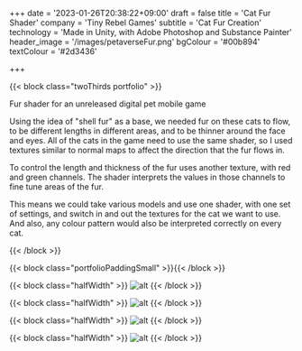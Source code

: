 +++
date = '2023-01-26T20:38:22+09:00'
draft = false
title = 'Cat Fur Shader'
company = 'Tiny Rebel Games'
subtitle = 'Cat Fur Creation'
technology = 'Made in Unity, with Adobe Photoshop and Substance Painter'
header_image = '/images/petaverseFur.png'
bgColour = '#00b894'
textColour = '#2d3436'

+++

{{< block class="twoThirds portfolio" >}}

Fur shader for an unreleased digital pet mobile game

Using the idea of "shell fur" as a base, we needed fur on these cats to flow, to be different lengths in different areas, and to be thinner around the face and eyes. All of the cats in the game need to use the same shader, so I used textures similar to normal maps to affect the direction that the fur flows in.

To control the length and thickness of the fur uses another texture, with red and green channels. The shader interprets the values in those channels to fine tune areas of the fur.

This means we could take various models and use one shader, with one set of settings, and switch in and out the textures for the cat we want to use. And also, any colour pattern would also be interpreted correctly on every cat.


{{< /block >}}

{{< block class="portfolioPaddingSmall" >}}{{< /block >}}



{{< block class="halfWidth" >}}
![alt](../imgs/fur_03.png "portfolioImg")
{{< /block >}}

{{< block class="halfWidth" >}}
![alt](../imgs/fur_05.png "portfolioImg")
{{< /block >}}

{{< block class="halfWidth" >}}
![alt](../imgs/fur_04.png "portfolioImg")
{{< /block >}}

{{< block class="halfWidth" >}}
![alt](../imgs/fur_02.png "portfolioImg")
{{< /block >}}

